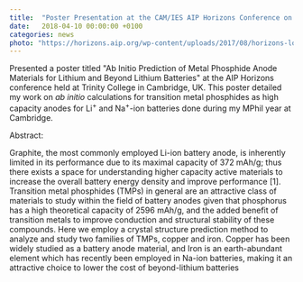 ```yaml
---
title:  "Poster Presentation at the CAM/IES AIP Horizons Conference on Interfaces in Energy Materials"
date:   2018-04-10 00:00:00 +0100
categories: news
photo: "https://horizons.aip.org/wp-content/uploads/2017/08/horizons-logo-RGB.jpg"
---
```


Presented a poster titled "Ab Initio Prediction of Metal Phosphide Anode Materials for Lithium and Beyond Lithium Batteries" at the AIP Horizons conference held at Trinity College in Cambridge, UK.  This poster detailed my work on *ab initio* calculations for transition metal phosphides as high capacity anodes for Li<sup>+</sup> and Na<sup>+</sup>-ion batteries done during my MPhil year at Cambridge.

Abstract:

Graphite, the most commonly employed Li-ion
battery anode, is inherently limited in its
performance due to its maximal capacity of
372 mAh/g; thus there exists a space for
understanding higher capacity active materials
to increase the overall battery energy density
and improve performance [1]. Transition metal
phosphides (TMPs) in general are an attractive
class of materials to study within the field of
battery anodes given that phosphorus has a
high theoretical capacity of 2596 mAh/g, and
the added benefit of transition metals to
improve conduction and structural stability of
these compounds. Here we employ a crystal
structure prediction method to analyze and
study two families of TMPs, copper and iron.
Copper has been widely studied as a battery
anode material, and Iron is an earth-abundant
element which has recently been employed in
Na-ion batteries, making it an attractive choice
to lower the cost of beyond-lithium batteries
